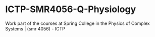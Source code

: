 # ICTP-SMR4056-Q-Physiology
 Work part of the courses at Spring College in the Physics of Complex Systems | (smr 4056) - ICTP
